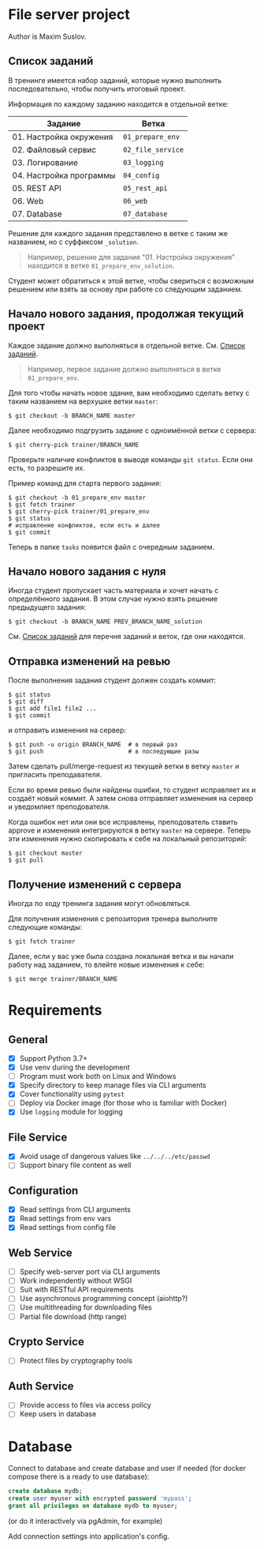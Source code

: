 
# File server project

Author is Maxim Suslov.

## Список заданий

В тренинге имеется набор заданий, которые нужно выполнить последовательно, чтобы получить итоговый проект.

Информация по каждому заданию находится в отдельной ветке:

| Задание                 | Ветка             |
| ----------------------- | ----------------- |
| 01. Настройка окружения | `01_prepare_env`  |
| 02. Файловый сервис     | `02_file_service` |
| 03. Логирование         | `03_logging`      |
| 04. Настройка программы | `04_config`       |
| 05. REST API            | `05_rest_api`     |
| 06. Web                 | `06_web`          |
| 07. Database            | `07_database`     |

Решение для каждого задания представлено в ветке с таким же названием, но с суффиксом `_solution`.

> Например, решение для задания "01. Настройка окружения" находится в ветке `01_prepare_env_solution`.

Студент может обратиться к этой ветке, чтобы свериться с возможным решением или взять за основу при работе со следующим заданием.

## Начало нового задания, продолжая текущий проект

Каждое задание должно выполняться в отдельной ветке. См. [Список заданий].

> Например, первое задание должно выполняться в ветке `01_prepare_env`.

Для того чтобы начать новое здание, вам необходимо сделать ветку с таким названием на верхушке ветки `master`:

```console
$ git checkout -b BRANCH_NAME master
```

Далее необходимо подгрузить задание с одноимённой ветки с сервера:

```console
$ git cherry-pick trainer/BRANCH_NAME
```

Проверьте наличие конфликтов в выводе команды `git status`. Если они есть, то разрешите их.

Пример команд для старта первого задания:

```console
$ git checkout -b 01_prepare_env master
$ git fetch trainer
$ git cherry-pick trainer/01_prepare_env
$ git status
# исправление конфликтов, если есть и далее
$ git commit
```

Теперь в папке `tasks` появится файл с очередным заданием.

## Начало нового задания с нуля

Иногда студент пропускает часть материала и хочет начать с определённого задания. В этом случае нужно взять решение предыдущего задания:

```console
$ git checkout -b BRANCH_NAME PREV_BRANCH_NAME_solution
```

См. [Список заданий] для перечня заданий и веток, где они находятся.

## Отправка изменений на ревью

После выполнения задания студент должен создать коммит:

```console
$ git status
$ git diff
$ git add file1 file2 ...
$ git commit
```

и отправить изменения на сервер:

```console
$ git push -u origin BRANCH_NAME  # в первый раз
$ git push                        # в последующие разы
```

Затем сделать pull/merge-request из текущей ветки в ветку `master` и пригласить преподавателя.

Если во время ревью были найдены ошибки, то студент исправляет их и создаёт новый коммит. А затем снова отправляет изменения на сервер и уведомляет преподователя.

Когда ошибок нет или они все исправлены, преподователь ставить approve и изменения интегрируются в ветку `master` на сервере. Теперь эти изменения нужно скопировать к себе на локальный репозиторий:

```console
$ git checkout master
$ git pull
```

## Получение изменений с сервера

Иногда по ходу тренинга задания могут обновляться.

Для получения изменения с репозитория тренера выполните следующие команды:

```console
$ git fetch trainer
```

Далее, если у вас уже была создана локальная ветка и вы начали работу над заданием, то влейте новые изменения к себе:

```console
$ git merge trainer/BRANCH_NAME
```


[Список заданий]: #список-заданий

# Requirements

## General

- [x] Support Python 3.7+
- [x] Use venv during the development
- [ ] Program must work both on Linux and Windows
- [x] Specify directory to keep manage files via CLI arguments
- [x] Cover functionality using `pytest`
- [ ] Deploy via Docker image (for those who is familiar with Docker)
- [x] Use `logging` module for logging

## File Service

- [x] Avoid usage of dangerous values like `../../../etc/passwd`
- [ ] Support binary file content as well

## Configuration

- [x] Read settings from CLI arguments
- [x] Read settings from env vars
- [x] Read settings from config file

## Web Service

- [ ] Specify web-server port via CLI arguments
- [ ] Work independently without WSGI
- [ ] Suit with RESTful API requirements
- [ ] Use asynchronous programming concept (aiohttp?)
- [ ] Use multithreading for downloading files
- [ ] Partial file download (http range)

## Crypto Service

- [ ] Protect files by cryptography tools

## Auth Service

- [ ] Provide access to files via access policy
- [ ] Keep users in database

# Database

Connect to database and create database and user if needed (for docker compose there is a ready to use database):

```sql
create database mydb;
create user myuser with encrypted password 'mypass';
grant all privileges on database mydb to myuser;
```

(or do it interactively via pgAdmin, for example)

Add connection settings into application's config.
